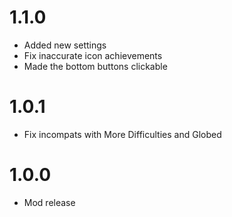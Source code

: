 # 1.1.0
- Added new settings
- Fix inaccurate icon achievements
- Made the bottom buttons clickable
# 1.0.1 
- Fix incompats with More Difficulties and Globed
# 1.0.0
- Mod release
